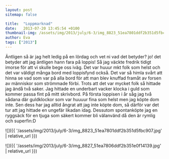 ```yaml
---
layout: post
sitemap: false

title:  "Loppmarknad"
date:   2013-07-20 13:45:54 +0100
thumbnail-img: /assets/img/2013/july/6-3/img_8823_51ea7801ddf2b351d5fbc907.jpg
author: Eva
tags: ["2013"]
---
```


Äntligen så är jag helt ledig på en lördag och vet ni vad det betyder? jo! det betyder att jag äntligen hann fara på loppis! Så jag väckte fredrik tidigt imorse för att vi skulle bege oss iväg. Det var huuur mkt folk som helst och det var väldigt många bord med loppisfynd också. Det var så himla svårt att hinna se vad som var på alla bord för att man blev knuffad framåt av forsen av människor som strömmade förbi. Trots att det var mycket folk så hittade jag ändå två saker. Jag hittade en underbart vacker klocka i guld som kommer passa fint på mitt skrivbord. På första loppisen i år såg jag två sådana där guldklockor som var huuuur fina som helst men jag köpte dom inte. Sen dess har jag alltid ångrat att jag inte köpte dom, så därför var det tur att jag hittade en ungefär likadan idag. Dessutom spontanköpte jag en ryggsäck för en tjuga som säkert kommer bli välanvänd då den är rymlig och superfin:D

![]({{ '/assets/img/2013/july/6-3/img_8823_51ea7801ddf2b351d5fbc907.jpg'  | relative_url }})

![]({{ '/assets/img/2013/july/6-3/img_8827_51ea7806ddf2b351e0f14139.jpg'  | relative_url }})

